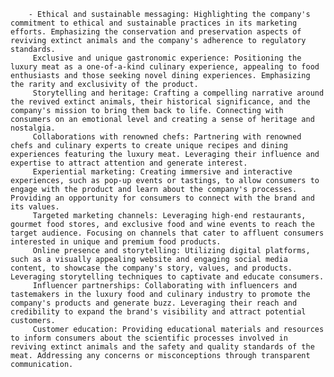 		- Ethical and sustainable messaging: Highlighting the company's commitment to ethical and sustainable practices in its marketing efforts. Emphasizing the conservation and preservation aspects of reviving extinct animals and the company's adherence to regulatory standards.
		 Exclusive and unique gastronomic experience: Positioning the luxury meat as a one-of-a-kind culinary experience, appealing to food enthusiasts and those seeking novel dining experiences. Emphasizing the rarity and exclusivity of the product.
		 Storytelling and heritage: Crafting a compelling narrative around the revived extinct animals, their historical significance, and the company's mission to bring them back to life. Connecting with consumers on an emotional level and creating a sense of heritage and nostalgia.
		 Collaborations with renowned chefs: Partnering with renowned chefs and culinary experts to create unique recipes and dining experiences featuring the luxury meat. Leveraging their influence and expertise to attract attention and generate interest.
		 Experiential marketing: Creating immersive and interactive experiences, such as pop-up events or tastings, to allow consumers to engage with the product and learn about the company's processes. Providing an opportunity for consumers to connect with the brand and its values.
		 Targeted marketing channels: Leveraging high-end restaurants, gourmet food stores, and exclusive food and wine events to reach the target audience. Focusing on channels that cater to affluent consumers interested in unique and premium food products.
		 Online presence and storytelling: Utilizing digital platforms, such as a visually appealing website and engaging social media content, to showcase the company's story, values, and products. Leveraging storytelling techniques to captivate and educate consumers.
		 Influencer partnerships: Collaborating with influencers and tastemakers in the luxury food and culinary industry to promote the company's products and generate buzz. Leveraging their reach and credibility to expand the brand's visibility and attract potential customers.
		 Customer education: Providing educational materials and resources to inform consumers about the scientific processes involved in reviving extinct animals and the safety and quality standards of the meat. Addressing any concerns or misconceptions through transparent communication.


